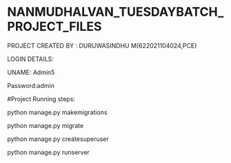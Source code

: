 # NANMUDHALVAN_TUESDAYBATCH_PROJECT_FILES

PROJECT CREATED BY : DURUWASINDHU M(622021104024,PCE)



LOGIN DETAILS:


UNAME: Admin5


Password:admin




#Project Running steps:

python manage.py makemigrations

python manage.py migrate

python manage.py createsuperuser

python manage.py runserver
